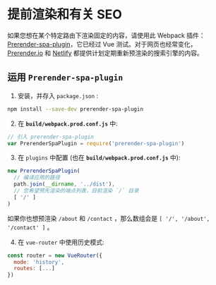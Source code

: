 # 提前渲染和有关 SEO

如果您想在某个特定路由下渲染固定的内容，请使用此 Webpack 插件： [Prerender-spa-plugin](https://www.npmjs.com/package/prerender-spa-plugin)，它已经过 Vue 测试。对于网页也经常变化， [Prerender.io](https://prerender.io) 和 [Netlify](https://www.netlify.com/pricing) 都提供计划定期重新预渲染的搜索引擎的内容。

## 运用 `Prerender-spa-plugin`

1. 安装，并存入 `package.json` :

  ```bash
  npm install --save-dev prerender-spa-plugin
  ```

2. 在 **`build/webpack.prod.conf.js`** 中:

  ```js
  // 引入 prerender-spa-plugin
  var PrerenderSpaPlugin = require('prerender-spa-plugin')
  ```

3. 在 `plugins` 中配置 (也在 **`build/webpack.prod.conf.js`** 中):

  ```js
  new PrerenderSpaPlugin(
    // 编译应用的路径
    path.join(__dirname, '../dist'),
    // 您希望预先渲染的端点列表，目前渲染 `/` 目录
    [ '/' ]
  )
  ```

如果你也想预渲染 `/about` 和 `/contact` ，那么数组会是 `[ '/', '/about', '/contact' ]` 。

4. 在 `vue-router` 中使用历史模式:

  ```js
  const router = new VueRouter({
    mode: 'history',
    routes: [...]
  })
  ```
